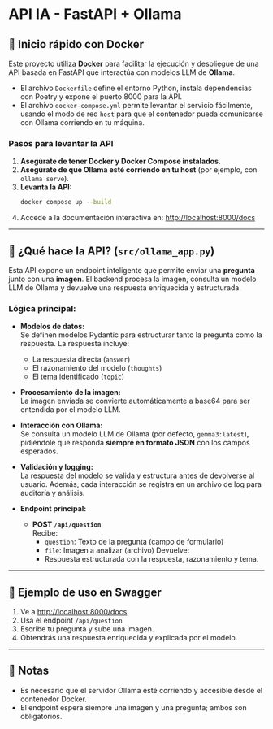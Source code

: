 # API IA - FastAPI + Ollama

## 🚀 Inicio rápido con Docker

Este proyecto utiliza **Docker** para facilitar la ejecución y despliegue de una API basada en FastAPI que interactúa con modelos LLM de **Ollama**.

- El archivo `Dockerfile` define el entorno Python, instala dependencias con Poetry y expone el puerto 8000 para la API.
- El archivo `docker-compose.yml` permite levantar el servicio fácilmente, usando el modo de red `host` para que el contenedor pueda comunicarse con Ollama corriendo en tu máquina.

### Pasos para levantar la API

1. **Asegúrate de tener Docker y Docker Compose instalados.**
2. **Asegúrate de que Ollama esté corriendo en tu host** (por ejemplo, con `ollama serve`).
3. **Levanta la API:**
   ```bash
   docker compose up --build
   ```
4. Accede a la documentación interactiva en: [http://localhost:8000/docs](http://localhost:8000/docs)

---

## 🧠 ¿Qué hace la API? (`src/ollama_app.py`)

Esta API expone un endpoint inteligente que permite enviar una **pregunta** junto con una **imagen**. El backend procesa la imagen, consulta un modelo LLM de Ollama y devuelve una respuesta enriquecida y estructurada.

### **Lógica principal:**

- **Modelos de datos:**  
  Se definen modelos Pydantic para estructurar tanto la pregunta como la respuesta. La respuesta incluye:
  - La respuesta directa (`answer`)
  - El razonamiento del modelo (`thoughts`)
  - El tema identificado (`topic`)

- **Procesamiento de la imagen:**  
  La imagen enviada se convierte automáticamente a base64 para ser entendida por el modelo LLM.

- **Interacción con Ollama:**  
  Se consulta un modelo LLM de Ollama (por defecto, `gemma3:latest`), pidiéndole que responda **siempre en formato JSON** con los campos esperados.

- **Validación y logging:**  
  La respuesta del modelo se valida y estructura antes de devolverse al usuario. Además, cada interacción se registra en un archivo de log para auditoría y análisis.

- **Endpoint principal:**  
  - **POST `/api/question`**  
    Recibe:
    - `question`: Texto de la pregunta (campo de formulario)
    - `file`: Imagen a analizar (archivo)
    Devuelve:
    - Respuesta estructurada con la respuesta, razonamiento y tema.

---

## 📄 Ejemplo de uso en Swagger

1. Ve a [http://localhost:8000/docs](http://localhost:8000/docs)
2. Usa el endpoint `/api/question`
3. Escribe tu pregunta y sube una imagen.
4. Obtendrás una respuesta enriquecida y explicada por el modelo.

---

## 📝 Notas

- Es necesario que el servidor Ollama esté corriendo y accesible desde el contenedor Docker.
- El endpoint espera siempre una imagen y una pregunta; ambos son obligatorios. 